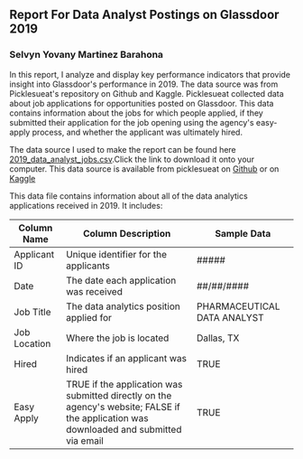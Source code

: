 ## Report For Data Analyst Postings on Glassdoor 2019  
### Selvyn Yovany Martinez Barahona 

In this report, I analyze and display key performance indicators that provide insight into Glassdoor's performance in 2019. The data source was from Picklesueat's repository on Github and Kaggle. Picklesueat collected data about job applications for opportunities posted on Glassdoor. This data contains information about the jobs for which people applied, if they submitted their application for the job opening using the agency's easy-apply process, and whether the applicant was ultimately hired.

The data source I used to make the report can be found here [2019_data_analyst_jobs.csv](https://drive.google.com/u/0/uc?id=1QX2MyI-heY3hm5XyFcMmOzgvZLSONOQ0&export=download).Click the link to download it onto your computer. This data source is available from picklesueat on [Github](https://github.com/picklesueat/data_jobs_data) or on [Kaggle](https://www.kaggle.com/andrewmvd/data-analyst-jobs)

This data file contains information about all of the data analytics applications received in 2019. It includes:

 Column Name|Column Description|Sample Data
------------|------------------|------------- 
Applicant ID|Unique identifier for the applicants|#####
Date|The date each application was received|##/##/####
Job Title|The data analytics position applied for| PHARMACEUTICAL DATA ANALYST
Job Location|Where the job is located|Dallas, TX
Hired|Indicates if an applicant was hired|TRUE
Easy Apply|TRUE if the application was submitted directly on the agency's website; FALSE if the application was downloaded and submitted via email|TRUE



